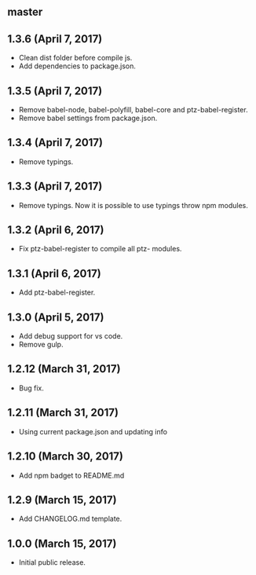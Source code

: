 ## master


## 1.3.6 (April 7, 2017)

* Clean dist folder before compile js.
* Add dependencies to package.json.

## 1.3.5 (April 7, 2017)

* Remove babel-node, babel-polyfill, babel-core and ptz-babel-register.
* Remove babel settings from package.json.

## 1.3.4 (April 7, 2017)

* Remove typings.

## 1.3.3 (April 7, 2017)

* Remove typings. Now it is possible to use typings throw npm modules.

## 1.3.2 (April 6, 2017)

* Fix ptz-babel-register to compile all ptz- modules.

## 1.3.1 (April 6, 2017)

* Add ptz-babel-register.

## 1.3.0 (April 5, 2017)

* Add debug support for vs code.
* Remove gulp.

## 1.2.12 (March 31, 2017)

* Bug fix.

## 1.2.11 (March 31, 2017)

* Using current package.json and updating info

## 1.2.10 (March 30, 2017)

* Add npm badget to README.md

## 1.2.9 (March 15, 2017)

* Add CHANGELOG.md template.

## 1.0.0 (March 15, 2017)

* Initial public release.

